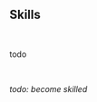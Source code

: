 <!-- no index -->

## Skills

<br>

todo

<br>

*todo: become skilled*
<!-- LAST EDITED 1700522779 LAST EDITED-->